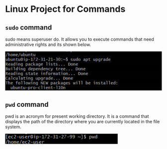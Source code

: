 # Linux Project for Commands

## `sudo` command


sudo means superuser do. It allows you to execute commands that need administrative rights and its shown below.


![](./Images/sudo_command.PNG)


## `pwd` command

pwd is an acronym for present working directory. It is a command that displays the path of the directory where you are currently located in the file system.

![](./Images/pwd_command.PNG)